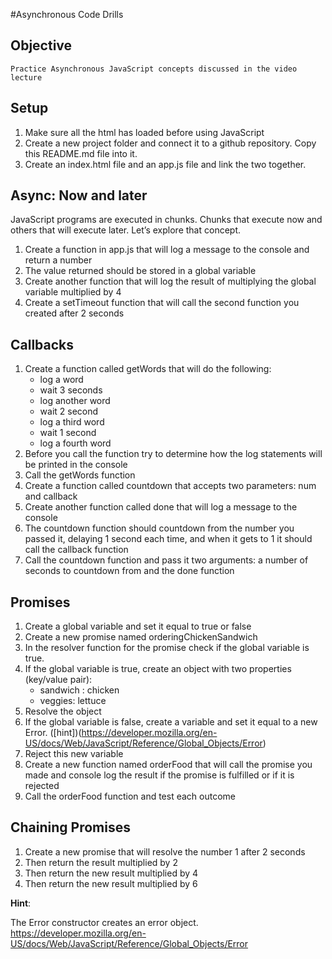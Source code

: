 #Asynchronous Code Drills
## Objective
    Practice Asynchronous JavaScript concepts discussed in the video lecture

## Setup
1. Make sure all the html has loaded before using JavaScript
2. Create a new project folder and connect it to a github repository. Copy this README.md file into it.
3. Create an index.html file and an app.js file and link the two together.
## Async: Now and later

JavaScript programs are executed in chunks. Chunks that execute now and others that will execute later. Let’s explore that concept.

1. Create a function in app.js that will log a message to the console and return a number
2. The value returned should be stored in a global variable
3. Create another function that will log the result of multiplying the global variable multiplied by 4
4. Create a setTimeout function that will call the second function you created after 2 seconds
## Callbacks
1. Create a function called getWords that will do the following:
    - log a word
    - wait 3 seconds
    - log another word
    - wait 2 second
    - log a third word
    - wait 1 second
    - log a fourth word
2. Before you call the function try to determine how the log statements will be printed in the console
3. Call the getWords function
4. Create a function called countdown that accepts two parameters: num and callback
5. Create another function called done that will log a message to the console
6. The countdown function should countdown from the number you passed it, delaying 1 second each time, and when it gets to 1 it should call the callback function
7. Call the countdown function and pass it two arguments: a number of seconds to countdown from and the done function
## Promises
1. Create a global variable and set it equal to true or false
2. Create a new promise named orderingChickenSandwich
3. In the resolver function for the promise check if the global variable is true.
4. If the global variable is true, create an object with two properties (key/value pair):
    - sandwich : chicken
    - veggies: lettuce
5. Resolve the object
6. If the global variable is false, create a variable and set it equal to a new Error. ([hint])(https://developer.mozilla.org/en-US/docs/Web/JavaScript/Reference/Global_Objects/Error)
7. Reject this new variable
8. Create a new function named orderFood that will call the promise you made and console log the result if the promise is fulfilled or if it is rejected
9. Call the orderFood function and test each outcome
## Chaining Promises
1. Create a new promise that will resolve the number 1 after 2 seconds
2. Then return the result multiplied by 2
3. Then return the new result multiplied by 4
4. Then return the new result multiplied by 6

**Hint**:

The Error constructor creates an error object. https://developer.mozilla.org/en-US/docs/Web/JavaScript/Reference/Global_Objects/Error